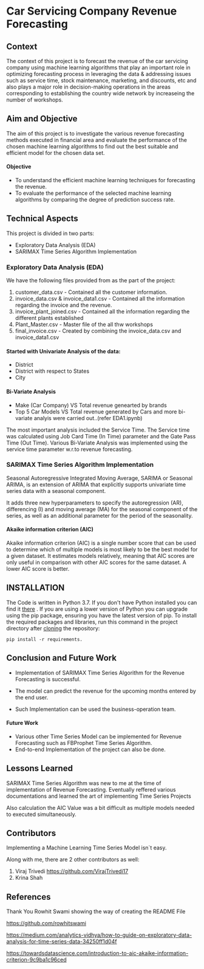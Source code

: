 
# Car Servicing Company Revenue Forecasting

## Context
The context of this project is to forecast the revenue of the car servicing company
using machine learning algorithms that play an important role in optimizing forecasting 
process in leveraging the data & addressing issues such as service time, stock maintenance, marketing, 
and discounts, etc and also plays a major role in decision-making 
operations in the areas corresponding to establishing the country wide network by increaseing the number of workshops.

## Aim and Objective
The aim of this project is to investigate the various revenue forecasting methods executed in financial area and evaluate the performance of the chosen machine learning
algorithms to find out the best suitable and efficient model for the chosen data set.

#### Objective
- To understand the efficient machine learning techniques for forecasting the revenue.
- To evaluate the performance of the selected machine learning algorithms by comparing the degree of prediction success rate. 

## Technical Aspects
This project is divided in two parts:
- Exploratory Data Analysis (EDA)
- SARIMAX Time Series Algorithm Implementation


### Exploratory Data Analysis (EDA)
We have the following files provided from as the part of the project:
1. customer_data.csv - Contained all the customer information.
2. invoice_data.csv & invoice_data1.csv - Contained all the information regarding the invoice and the revenue. 
3. invoice_plant_joined.csv - Contained all the information regarding the different plants established
4. Plant_Master.csv - Master file of the all thw workshops
5. final_invoice.csv - Created by combining the invoice_data.csv and invoice_data1.csv


#### Started with Univariate Analysis of the data:
- District
- District with respect to States
- City

#### Bi-Variate Analysis
- Make (Car Company) VS Total revenue genearted by brands
- Top 5 Car Models VS Total revenue generated by Cars 
and more bi-variate analyis were carried out..(refer EDA1.ipynb)

The most important analysis included the Service Time. The Service time was calculated using Job Card Time (In Time) parameter and the Gate Pass Time (Out Time). Various Bi-Variate Analysis was implemented using the service time parameter w.r.to revenue forecasting.

### SARIMAX Time Series Algorithm Implementation
Seasonal Autoregressive Integrated Moving Average, SARIMA or Seasonal ARIMA, is an extension of ARIMA that explicitly supports univariate time series data with a seasonal component.

It adds three new hyperparameters to specify the autoregression (AR), differencing (I) and moving average (MA) for the seasonal component of the series, as well as an additional parameter for the period of the seasonality.

#### Akaike information criterion (AIC)
Akaike information criterion (AIC) is a single number score that can be used to determine which of multiple models is most likely to be the best model for a given dataset. It estimates models relatively, meaning that AIC scores are only useful in comparison with other AIC scores for the same dataset. A lower AIC score is better.

## INSTALLATION
The Code is written in Python 3.7. If you don't have Python installed you can find it [there](https://www.python.org/downloads/)
. If you are using a lower version of Python you can upgrade using the pip package, ensuring you have the latest version of pip. 
To install the required packages and libraries, run this command in the project directory after [cloning](https://www.howtogeek.com/451360/how-to-clone-a-github-repository/) the repository:

    pip install -r requirements.

## Conclusion and Future Work
- Implementation of SARIMAX Time Series Algorithm for the Revenue Forecasting is successful. 
- The model can predict the revenue for the upcoming months entered by the end user.

- Such Implementation can be used the business-operation team.

#### Future Work
- Various other Time Series Model can be implemented for Revenue Forecasting such as FBProphet Time Series Algorithm.
- End-to-end Implementation of the project can also be done.
## Lessons Learned

SARIMAX Time Series Algorithm was new to me at the time of implementation of Revenue Forecasting. Eventually reffered various documentations and learned the art of implementing Time Series Projects

Also calculation the AIC Value was a bit difficult as multiple models needed to executed simultaneously.
## Contributors
Implementing a Machine Learning Time Series Model isn`t easy.

Along with me, there are 2 other contributors as well:
    
1. Viraj Trivedi https://github.com/VirajTrivedi17
2. Krina Shah 


## References

Thank You Rowhit Swami showing the way of creating the README File

https://github.com/rowhitswami

https://medium.com/analytics-vidhya/how-to-guide-on-exploratory-data-analysis-for-time-series-data-34250ff1d04f

https://towardsdatascience.com/introduction-to-aic-akaike-information-criterion-9c9ba1c96ced
